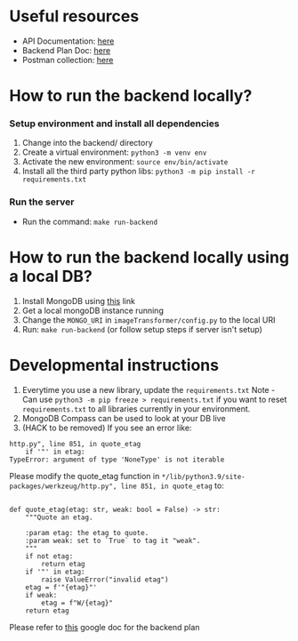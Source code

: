# Useful resources
- API Documentation: [here](https://documenter.getpostman.com/view/18831621/UVRGF4Pi)
- Backend Plan Doc: [here](https://docs.google.com/document/d/1xH0LKhaQSp-aiNjJPbK_I6Zl_LmEJh32MQlc6zEkXpk/edit)
- Postman collection: [here](./ImageTransformation.postman_collection.json)
# How to run the backend locally?
### Setup environment and install all dependencies
1. Change into the backend/ directory
2. Create a virtual environment: `python3 -m venv env`
3. Activate the new environment: `source env/bin/activate`
4. Install all the third party python libs: `python3 -m pip install -r requirements.txt`
### Run the server
- Run the command: `make run-backend`

# How to run the backend locally using a local DB?
1. Install MongoDB using [this](https://docs.mongodb.com/manual/installation/) link
2. Get a local mongoDB instance running
3. Change the `MONGO_URI` in `imageTransformer/config.py` to the local URI
4. Run: `make run-backend` (or follow setup steps if server isn't setup)

# Developmental instructions
1. Everytime you use a new library, update the `requirements.txt`
Note - Can use `python3 -m pip freeze > requirements.txt` if you want to reset `requirements.txt` to all libraries currently in your environment.
2. MongoDB Compass can be used to look at your DB live
3. (HACK to be removed) If you see an error like:
```
http.py", line 851, in quote_etag
    if '"' in etag:
TypeError: argument of type 'NoneType' is not iterable
```
Please modify the quote_etag function in `*/lib/python3.9/site-packages/werkzeug/http.py", line 851, in quote_etag` to:
```

def quote_etag(etag: str, weak: bool = False) -> str:
    """Quote an etag.

    :param etag: the etag to quote.
    :param weak: set to `True` to tag it "weak".
    """
    if not etag:
        return etag
    if '"' in etag:
        raise ValueError("invalid etag")
    etag = f'"{etag}"'
    if weak:
        etag = f"W/{etag}"
    return etag

```

Please refer to [this](https://docs.google.com/document/d/1xH0LKhaQSp-aiNjJPbK_I6Zl_LmEJh32MQlc6zEkXpk/edit?usp=sharing) google doc for the backend plan
